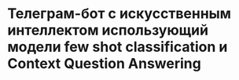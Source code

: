 # Телеграм-бот с искусственным интеллектом использующий модели few shot classification и Context Question Answering


